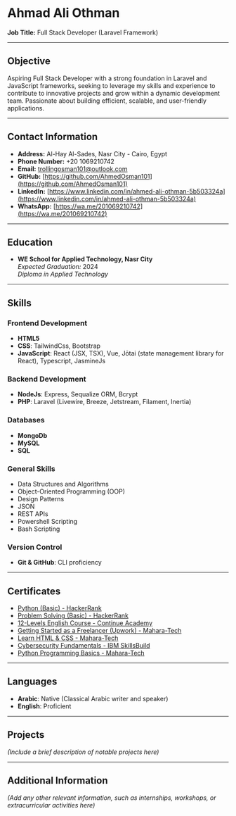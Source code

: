 # Ahmad Ali Othman

**Job Title:** Full Stack Developer (Laravel Framework)

---

## Objective

Aspiring Full Stack Developer with a strong foundation in Laravel and JavaScript frameworks, seeking to leverage my skills and experience to contribute to innovative projects and grow within a dynamic development team. Passionate about building efficient, scalable, and user-friendly applications.

---

## Contact Information

- **Address:** Al-Hay Al-Sades, Nasr City - Cairo, Egypt
- **Phone Number:** +20 1069210742
- **Email:** [trollingosman101@outlook.com](mailto:trollingosman101@outlook.com)
- **GitHub:** [https://github.com/AhmedOsman101](https://github.com/AhmedOsman101)
- **LinkedIn:** [https://www.linkedin.com/in/ahmed-ali-othman-5b503324a](https://www.linkedin.com/in/ahmed-ali-othman-5b503324a)
- **WhatsApp:** [https://wa.me/201069210742](https://wa.me/201069210742)

---

## Education

- **WE School for Applied Technology, Nasr City**  
  *Expected Graduation:* 2024  
  *Diploma in Applied Technology*

---

## Skills

### Frontend Development
- **HTML5**
- **CSS**: TailwindCss, Bootstrap
- **JavaScript**: React (JSX, TSX), Vue, Jōtai (state management library for React), Typescript, JasmineJs

### Backend Development
- **NodeJs**: Express, Sequalize ORM, Bcrypt
- **PHP**: Laravel (Livewire, Breeze, Jetstream, Filament, Inertia)

### Databases
- **MongoDb**
- **MySQL**
- **SQL**

### General Skills
- Data Structures and Algorithms
- Object-Oriented Programming (OOP)
- Design Patterns
- JSON
- REST APIs
- Powershell Scripting
- Bash Scripting

### Version Control
- **Git & GitHub**: CLI proficiency

---

## Certificates

- [Python (Basic) - HackerRank](#)
- [Problem Solving (Basic) - HackerRank](#)
- [12-Levels English Course - Continue Academy](#)
- [Getting Started as a Freelancer (Upwork) - Mahara-Tech](#)
- [Learn HTML & CSS - Mahara-Tech](#)
- [Cybersecurity Fundamentals - IBM SkillsBuild](#)
- [Python Programming Basics - Mahara-Tech](#)

---

## Languages

- **Arabic**: Native (Classical Arabic writer and speaker)
- **English**: Proficient

---

## Projects

*(Include a brief description of notable projects here)*

---

## Additional Information

*(Add any other relevant information, such as internships, workshops, or extracurricular activities here)*


